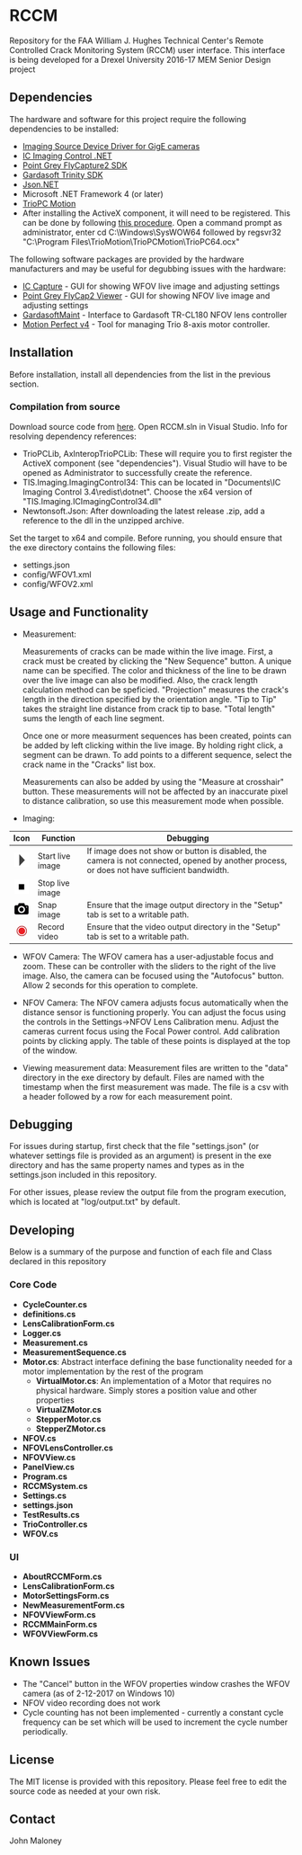 # RCCM

Repository for the FAA William J. Hughes Technical Center's Remote Controlled Crack Monitoring System (RCCM) user interface. This interface is being developed for a Drexel University 2016-17 MEM Senior Design project

## Dependencies

The hardware and software for this project require the following dependencies to be installed:

* [Imaging Source Device Driver for GigE cameras](https://www.theimagingsource.com/support/downloads-for-windows/device-drivers/icwdmgigetis/)
* [IC Imaging Control .NET](https://www.theimagingsource.com/support/downloads-for-windows/software-development-kits-sdks/icimagingcontrol/)
* [Point Grey FlyCapture2 SDK](https://www.ptgrey.com/support/downloads/10700/)
* [Gardasoft Trinity SDK](http://www.gardasoft.com/Downloads/)
* [Json.NET](https://github.com/nlohmann/json)
* Microsoft .NET Framework 4 (or later)
* [TrioPC Motion](http://www.triomotion.com/tmt3/sitefiles/software/addon_software.asp#one&section=six)
 * After installing the ActiveX component, it will need to be registered. This can be done by following [this procedure](http://www.ctimls.com/Support/KB/How%20To/Register_dll.htm). Open a command prompt as administrator, enter cd C:\Windows\SysWOW64 followed by regsvr32 "C:\Program Files\TrioMotion\TrioPCMotion\TrioPC64.ocx"

The following software packages are provided by the hardware manufacturers and may be useful for degubbing issues with the hardware:

* [IC Capture](https://www.theimagingsource.com/support/downloads-for-windows/end-user-software/iccapture/) - GUI for showing WFOV live image and adjusting settings
* [Point Grey FlyCap2 Viewer](https://www.ptgrey.com/support/downloads/10655/) - GUI for showing NFOV live image and adjusting settings
* [GardasoftMaint](http://www.gardasoft.com/Downloads/) - Interface to Gardasoft TR-CL180 NFOV lens controller
* [Motion Perfect v4](http://www.triomotion.com/tmt3/sitefiles/software/motion_perfectv4.asp#section=t10) - Tool for managing Trio 8-axis motor controller.

## Installation

Before installation, install all dependencies from the list in the previous section.

### Compilation from source

Download source code from [here](https://github.com/jmal0/RCCM.git). Open RCCM.sln in Visual Studio. Info for resolving dependency references:

* TrioPCLib, AxInteropTrioPCLib: These will require you to first register the ActiveX component (see "dependencies"). Visual Studio will have to be opened as Administrator to successfully create the reference.
* TIS.Imaging.ImagingControl34: This can be located in "Documents\IC Imaging Control 3.4\redist\dotnet". Choose the x64 version of "TIS.Imaging.ICImagingControl34.dll"
* Newtonsoft.Json: After downloading the latest release .zip, add a reference to the dll in the unzipped archive.

Set the target to x64 and compile. Before running, you should ensure that the exe directory contains the following files:

* settings.json
* config/WFOV1.xml
* config/WFOV2.xml

## Usage and Functionality

* Measurement:

  Measurements of cracks can be made within the live image. First, a crack must be created by clicking the "New Sequence" button. A unique name can be specified. The color and thickness of the line to be drawn over the live image can also be modified. Also, the crack length calculation method can be speficied. "Projection" measures the crack's length in the direction specified by the orientation angle. "Tip to Tip" takes the straight line distance from crack tip to base. "Total length" sums the length of each line segment.

  Once one or more measurment sequences has been created, points can be added by left clicking within the live image. By holding right click, a segment can be drawn. To add points to a different sequence, select the crack name in the "Cracks" list box. 
  
  Measurements can also be added by using the "Measure at crosshair" button. These measurements will not be affected by an inaccurate pixel to distance calibration, so use this measurement mode when possible.

* Imaging:
 
 |Icon                                                                                   | Function         |Debugging
 |:-------------------------------------------------------------------------------------:| -----------------| ---------------------------------------------------------------------------------------------------------------------------------------------|
 | ![play.png](https://github.com/jmal0/RCCM/blob/master/RCCM/res/play.png?raw=true)     | Start live image | If image does not show or button is disabled, the camera is not connected, opened by another process, or does not have sufficient bandwidth. |
 | ![stop.png](https://github.com/jmal0/RCCM/blob/master/RCCM/res/stop.png?raw=true)     | Stop live image  |
 | ![snap.png](https://github.com/jmal0/RCCM/blob/master/RCCM/res/snap.png?raw=true)     | Snap image       | Ensure that the image output directory in the "Setup" tab is set to a writable path.
 | ![record.png](https://github.com/jmal0/RCCM/blob/master/RCCM/res/record.png?raw=true) | Record video     | Ensure that the video output directory in the "Setup" tab is set to a writable path.
 
* WFOV Camera: The WFOV camera has a user-adjustable focus and zoom. These can be controller with the sliders to the right of the live image. Also, the camera can be focused using the "Autofocus" button. Allow 2 seconds for this operation to complete.

* NFOV Camera: The NFOV camera adjusts focus automatically when the distance sensor is functioning properly. You can adjust the focus using the controls in the Settings->NFOV Lens Calibration menu. Adjust the cameras current focus using the Focal Power control. Add calibration points by clicking apply. The table of these points is displayed at the top of the window.

* Viewing measurement data: Measurement files are written to the "data" directory in the exe directory by default. Files are named with the timestamp when the first measurement was made. The file is a csv with a header followed by a row for each measurement point.

## Debugging

For issues during startup, first check that the file "settings.json" (or whatever settings file is provided as an argument) is present in the exe directory and has the same property names and types as in the settings.json included in this repository.

For other issues, please review the output file from the program execution, which is located at "log/output.txt" by default.

## Developing

Below is a summary of the purpose and function of each file and Class declared in this repository

### Core Code

* **CycleCounter.cs**
* **definitions.cs**
* **LensCalibrationForm.cs**
* **Logger.cs**
* **Measurement.cs**
* **MeasurementSequence.cs**
* **Motor.cs**: Abstract interface defining the base functionality needed for a motor implementation by the rest of the program
  * **VirtualMotor.cs**: An implementation of a Motor that requires no physical hardware. Simply stores a position value and other properties
  * **VirtualZMotor.cs**
  * **StepperMotor.cs**
  * **StepperZMotor.cs**
* **NFOV.cs**
* **NFOVLensController.cs**
* **NFOVView.cs**
* **PanelView.cs**
* **Program.cs**
* **RCCMSystem.cs**
* **Settings.cs**
* **settings.json**
* **TestResults.cs**
* **TrioController.cs**
* **WFOV.cs**

### UI

* **AboutRCCMForm.cs**
* **LensCalibrationForm.cs**
* **MotorSettingsForm.cs**
* **NewMeasurementForm.cs**
* **NFOVViewForm.cs**
* **RCCMMainForm.cs**
* **WFOVViewForm.cs**

## Known Issues

* The "Cancel" button in the WFOV properties window crashes the WFOV camera (as of 2-12-2017 on Windows 10)
* NFOV video recording does not work
* Cycle counting has not been implemented - currently a constant cycle frequency can be set which will be used to increment the cycle number periodically.

## License

The MIT license is provided with this repository. Please feel free to edit the source code as needed at your own risk.

## Contact

John Maloney
